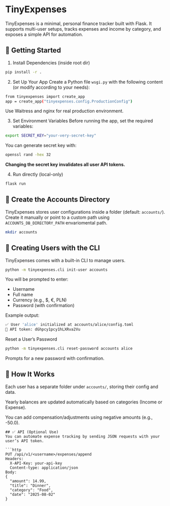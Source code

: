 # TinyExpenses
TinyExpenses is a minimal, personal finance tracker built with Flask. It supports multi-user setups, tracks expenses and income by category, and exposes a simple API for automation.

## 🚀 Getting Started
1. Install Dependencies (inside root dir)

```bash
pip install -r .
```

2. Set Up Your App
Create a Python file `wsgi.py` with the following content (or modify according to your needs):
```bash
from tinyexpenses import create_app
app = create_app("tinyexpenses.config.ProductionConfig")
```
Use Waitress and nginx for real production environment.

3. Set Environment Variables
Before running the app, set the required variables:
```bash
export SECRET_KEY="your-very-secret-key"
```
You can generate secret key with:
```bash
openssl rand -hex 32
```
__Changing the secret key invalidates all user API tokens.__

4. Run directly (local-only)
```bash
flask run
```

## 📁 Create the Accounts Directory
TinyExpenses stores user configurations inside a folder (default: `accounts/`). Create it manually or point to a custom path using `ACCOUNTS_DB_DIRECTORY_PATH` envariomental path.

```bash
mkdir accounts
```

## 👤 Creating Users with the CLI
TinyExpenses comes with a built-in CLI to manage users.

```bash
python -m tinyexpenses.cli init-user accounts
```

You will be prompted to enter:

- Username
- Full name
- Currency (e.g., $, €, PLN)
- Password (with confirmation)

Example output:

```bash
✅ User 'alice' initialized at accounts/alice/config.toml
🔑 API token: dGhpcy1pcy1hLXRva2Vu
```

Reset a User’s Password
```bash
python -m tinyexpenses.cli reset-password accounts alice
```
Prompts for a new password with confirmation.

## 🧠 How It Works
Each user has a separate folder under `accounts/`, storing their config and data.

Yearly balances are updated automatically based on categories (Income or Expense).

You can add compensation/adjustments using negative amounts (e.g., -50.0).

```
## ✅ API (Optional Use)
You can automate expense tracking by sending JSON requests with your user’s API token.

```http
PUT /api/v1/<username>/expenses/append
Headers:
  X-API-Key: your-api-key
  Content-type: application/json
Body:
{
  "amount": 14.99,
  "title": "Dinner",
  "category": "Food",
  "date": "2025-08-02"
}
```